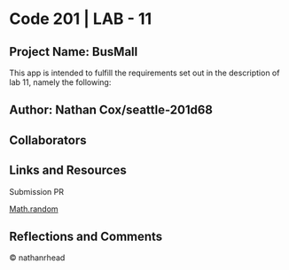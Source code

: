 # Code 201 | LAB - 11

## Project Name: BusMall

This app is intended to fulfill the requirements set out in the description of lab 11, namely the following:



## Author: Nathan Cox/seattle-201d68

## Collaborators


## Links and Resources

Submission PR

[Math.random]("https://developer.mozilla.org/en-US/docs/Web/JavaScript/Reference/Global_Objects/Math/random")

## Reflections and Comments



© nathanrhead
